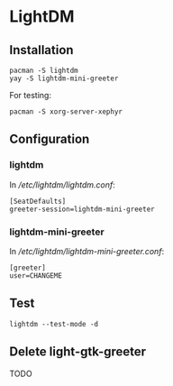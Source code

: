 # LightDM

## Installation
```
pacman -S lightdm 
yay -S lightdm-mini-greeter
```
For testing:
```
pacman -S xorg-server-xephyr
```

## Configuration
### lightdm
In */etc/lightdm/lightdm.conf*:
```
[SeatDefaults]
greeter-session=lightdm-mini-greeter
```
### lightdm-mini-greeter
In */etc/lightdm/lightdm-mini-greeter.conf*:
```
[greeter]
user=CHANGEME
```
## Test
```
lightdm --test-mode -d
```

## Delete light-gtk-greeter

TODO


